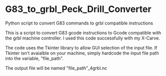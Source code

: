 # G83_to_grbl_Peck_Drill_Converter
Python script to convert G83 commands to grbl compatible instructions 

This is a script to convert G83 gcode instructions to Gcode compatible with the grbl machine controller.  I used this code
successfully with my X-Carve.

The code uses the Tkinter library to allow GUI selection of the input file.  If Tkinter isn't avaialble on your machine, simply hardcode the input file path into the variable, "file_path".

The output file will be named "file_path"_4grbl.nc


